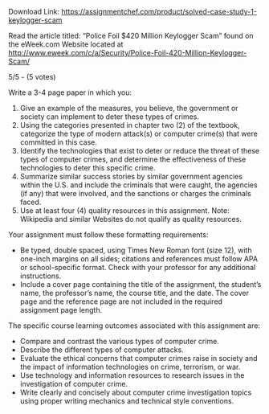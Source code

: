 Download Link: https://assignmentchef.com/product/solved-case-study-1-keylogger-scam
<br>
<p class="title">Read the article titled: “Police Foil $420 Million Keylogger Scam” found on the eWeek.com Website located at <a href="http://www.eweek.com/c/a/Security/Police-Foil-420-Million-Keylogger-Scam/" rel="nofollow">http://www.eweek.com/c/a/Security/Police-Foil-420-Million-Keylogger-Scam/</a>

5/5 - (5 votes)

Write a 3-4 page paper in which you:

<ol start="1" type="1">

 <li>Give an example of the measures, you believe, the government or society can implement to deter these types of crimes.</li>

 <li>Using the categories presented in chapter two (2) of the textbook, categorize the type of modern attack(s) or computer crime(s) that were committed in this case.</li>

 <li>Identify the technologies that exist to deter or reduce the threat of these types of computer crimes, and determine the effectiveness of these technologies to deter this specific crime.</li>

 <li>Summarize similar success stories by similar government agencies within the U.S. and include the criminals that were caught, the agencies (if any) that were involved, and the sanctions or charges the criminals faced.</li>

 <li>Use at least four (4) quality resources in this assignment. Note: Wikipedia and similar Websites do not qualify as quality resources.</li>

</ol>

Your assignment must follow these formatting requirements:

<ul type="disc">

 <li>Be typed, double spaced, using Times New Roman font (size 12), with one-inch margins on all sides; citations and references must follow APA or school-specific format. Check with your professor for any additional instructions.</li>

 <li>Include a cover page containing the title of the assignment, the student’s name, the professor’s name, the course title, and the date. The cover page and the reference page are not included in the required assignment page length.</li>

</ul>

The specific course learning outcomes associated with this assignment are:

<ul type="disc">

 <li>Compare and contrast the various types of computer crime.</li>

 <li>Describe the different types of computer attacks.</li>

 <li>Evaluate the ethical concerns that computer crimes raise in society and the impact of information technologies on crime, terrorism, or war.</li>

 <li>Use technology and information resources to research issues in the investigation of computer crime.</li>

 <li>Write clearly and concisely about computer crime investigation topics  using proper writing mechanics and technical style conventions.</li>

</ul>